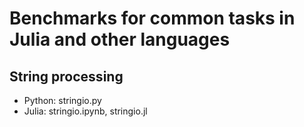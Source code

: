 # Benchmarks for common tasks in Julia and other languages

## String processing

- Python: stringio.py
- Julia: stringio.ipynb, stringio.jl
